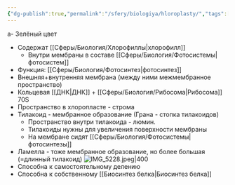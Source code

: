 ```yaml
---
{"dg-publish":true,"permalink":"/sfery/biologiya/hloroplasty/","tags":["Общаябиология"]}
---
```


а- Зелёный цвет
- Содержат [[Сферы/Биология/Хлорофиллы\|хлорофилл]]
	- Внутри мембраны в составе [[Сферы/Биология/Фотосистемы\|фотосистем]]
- Функция: [[Сферы/Биология/Фотосинтез\|фотосинтез]]
- Внешняя+внутренняя мембрана (между ними межмембранное пространство)
- Кольцевая [[ДНК\|ДНК]] + [[Сферы/Биология/Рибосома\|Рибосома]] 70S 
- Пространство в хлоропласте - строма 
- Тилакоид - мембранное образование (Грана - стопка тилакоидов)
	- Пространство внутри тилакоида - люмин. 
	- Тилакоиды нужны для увеличения поверхности мембраны
	- На мембране сидят [[Сферы/Биология/Фотосистемы\|фотосинтезы]]
- Ламелла - тоже мембранное образование, но более большая (=длинный тилакоид)
![IMG_5228.jpeg|400](/img/user/%D0%90%D1%80%D1%85%D0%B8%D0%B2/%D0%9A%D1%8D%D1%88/IMG_5228.jpeg)
- Способна к самостоятельному делению
- Способна к собственному [[Биосинтез белка\|Биосинтез белка]]